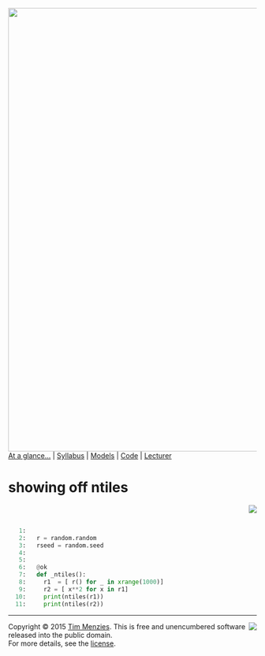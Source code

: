 [<img width=900 src="https://raw.githubusercontent.com/txt/mase/master/img/banner1.png">](https://github.com/txt/mase/blob/master/README.md)   
[At a glance...](https://github.com/txt/mase/blob/master/OVERVIEW.md) |
[Syllabus](https://github.com/txt/mase/blob/master/SYLLABUS.md) |
[Models](https://github.com/txt/mase/blob/master/MODELS.md) |
[Code](https://github.com/txt/mase/tree/master/src) |
[Lecturer](http://menzies.us) 



# showing off ntiles

<a href="ntilesok.py#L13-L23"><img align=right src="http://www.hungarianreference.com/i/arrow_out.gif"></a><br clear=all>
```python

   1:   
   2:   r = random.random
   3:   rseed = random.seed
   4:   
   5:   
   6:   @ok
   7:   def _ntiles():
   8:     r1  = [ r() for _ in xrange(1000)]
   9:     r2 = [ x**2 for x in r1]
  10:     print(ntiles(r1))
  11:     print(ntiles(r2))
```


_________

<img align=right src="https://raw.githubusercontent.com/txt/mase/master/img/pd-icon.png">Copyright © 2015 [Tim Menzies](http://menzies.us).
This is free and unencumbered software released into the public domain.   
For more details, see the [license](https://github.com/txt/mase/blob/master/LICENSE.md).

